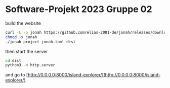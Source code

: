 # Software-Projekt 2023 Gruppe 02

build the website

```bash
curl -L -o jonah https://github.com/elias-2001-de/jonah/releases/download/v0.1.7/jonah
chmod +x jonah
./jonah project jonah.toml dist
```

then start the server 

```bash
cd dist
python3 -m http.server
```

and go to [http://0.0.0.0:8000/island-explorer/](http://0.0.0.0:8000/island-explorer/)